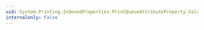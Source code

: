 ```yaml
---
uid: System.Printing.IndexedProperties.PrintQueueAttributeProperty.Value
internalonly: False
---
```

